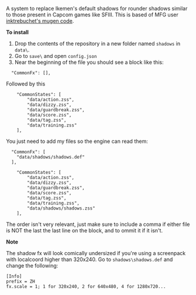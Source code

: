 A system to replace Ikemen's default shadows for rounder shadows similar to those present in Capcom games like SFIII. This is based of MFG user [inktrebuchet's mugen code](https://mugenguild.com/forum/topics/round-shadows-based-sf3-198646.0.html).

**To install**

1. Drop the contents of the repository in a new folder named `shadows` in `data\`.
2. Go to `save\` and open `config.json`
3. Near the beginning of the file you should see a block like this:
```
  "CommonFx": [],
```
Followed by this
```
	"CommonStates": [
		"data/action.zss",
		"data/dizzy.zss",
		"data/guardbreak.zss",
		"data/score.zss",
		"data/tag.zss",
		"data/training.zss"
	],
```
You just need to add my files so the engine can read them:


```
  "CommonFx": [
    "data/shadows/shadows.def"
  ],
```
```
	"CommonStates": [
		"data/action.zss",
		"data/dizzy.zss",
		"data/guardbreak.zss",
		"data/score.zss",
		"data/tag.zss",
		"data/training.zss",
		"data/shadows/shadows.zss"
	],
  ```
  The order isn't very relevant, just make sure to include a comma if either file is NOT the last the last line on the block, and to ommit it if it isn't.

**Note**

The shadow fx will look comically undersized if you're using a screenpack with localcoord higher than 320x240. Go to `shadows\shadows.def` and change the following:
```
[Info]
prefix = ZH
fx.scale = 1; 1 for 320x240, 2 for 640x480, 4 for 1280x720...
```
